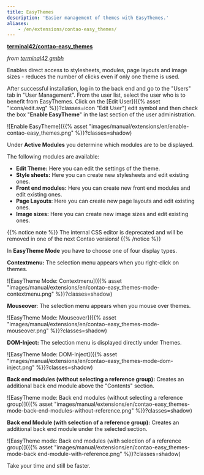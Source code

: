 ```yaml
---
title: EasyThemes
description: 'Easier management of themes with EasyThemes.'
aliases:
    - /en/extensions/contao-easy_themes/
---
```


**[terminal42/contao-easy\_themes](https://packagist.org/packages/terminal42/contao-easy_themes)**

*from [terminal42 gmbh](https://www.terminal42.ch/de/)*

Enables direct access to stylesheets, modules, page layouts and image sizes - reduces the number of clicks even if only 
one theme is used.

After successful installation, log in to the back end and go to the "Users" tab in "User Management". From the user 
list, select the user who is to benefit from EasyThemes. Click on the 
[Edit User]({{% asset "icons/edit.svg" %}}?classes=icon "Edit User") edit symbol and then check the box "**Enable EasyTheme**" in 
the last section of the user administration.

![Enable EasyTheme]({{% asset "images/manual/extensions/en/enable-contao-easy_themes.png" %}}?classes=shadow)

Under **Active Modules** you determine which modules are to be displayed.

The following modules are available:

- **Edit Theme:** Here you can edit the settings of the theme.
- **Style sheets:** Here you can create new stylesheets and edit existing ones.
- **Front end modules:** Here you can create new front end modules and edit existing ones.
- **Page Layouts**: Here you can create new page layouts and edit existing ones.
- **Image sizes:** Here you can create new image sizes and edit existing ones.

{{% notice note %}}
The internal CSS editor is deprecated and will be removed in one of the next Contao versions!
{{% /notice %}}

In **EasyTheme Mode** you have to choose one of four display types.

**Contextmenu:** The selection menu appears when you right-click on themes.

![EasyTheme Mode: Contextmenu]({{% asset "images/manual/extensions/en/contao-easy_themes-mode-contextmenu.png" %}}?classes=shadow)

**Mouseover**: The selection menu appears when you mouse over themes.

![EasyTheme Mode: Mouseover]({{% asset "images/manual/extensions/en/contao-easy_themes-mode-mouseover.png" %}}?classes=shadow)

**DOM-Inject:** The selection menu is displayed directly under Themes.

![EasyTheme Mode: DOM-Inject]({{% asset "images/manual/extensions/en/contao-easy_themes-mode-dom-inject.png" %}}?classes=shadow)

**Back end modules (without selecting a reference group):** Creates an additional back end module above the "Contents" 
section.

![EasyTheme mode: Back end modules (without selecting a reference group)]({{% asset "images/manual/extensions/en/contao-easy_themes-mode-back-end-modules-without-reference.png" %}}?classes=shadow)

**Back end Module (with selection of a reference group):** Creates an additional back end module under the selected 
section.

![EasyTheme mode: Back end modules (with selection of a reference group)]({{% asset "images/manual/extensions/en/contao-easy_themes-mode-back end-module-with-reference.png" %}}?classes=shadow)

Take your time and still be faster.
